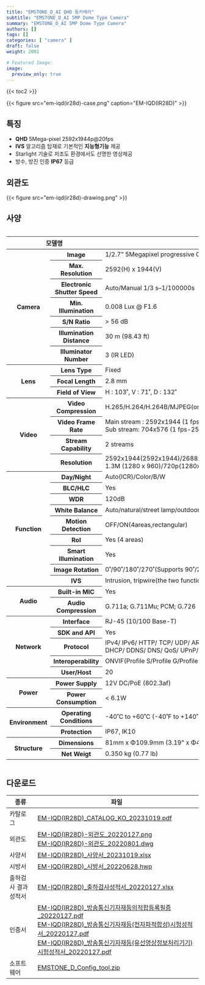 ```yaml
---
title: "EMSTONE_D_AI QHD 돔카메라"
subtitle: "EMSTONE_D_AI 5MP Dome Type Camera"
summary: "EMSTONE_D_AI 5MP Dome Type Camera"
authors: []
tags: []
categories: [ "camera" ]
draft: false
weight: 2001

# Featured Image:
image:
  preview_only: true
---
```


{{< toc2 >}}

<div class="container">
<div class="row justify-content-center align-items-center">
<div class="col-sm-6">

{{< figure src="em-iqd(ir28d)-case.png" caption="EM-IQD(IR28D)" >}}

</div>
</div>
</div>

<div class="container">
<div class="row justify-content-center">
<div class="col-sm-6 pl-0">

## 특징

- **QHD** 5Mega-pixel 2592x1944p@20fps
- **IVS** 알고리즘 탑재로 기본적인 **지능형기능** 제공
- Starlight 기술로 저조도 환경에서도 선명한 영상제공
- 방수, 방진 인증 **IP67** 등급


</div>
<div class="col-sm-6 pl-0">

## 외관도

{{< figure src="em-iqd(ir28d)-drawing.png" >}}

</div>
</div>
</div>

## 사양

<div style="overflow-x: auto">
<table class="spec">
<thead>
<tr>
<th colspan="2">모델명</th>
<th>EM-IQD(IR28D)</th>
</tr>
</thead>
<tbody>
<tr>
<th rowspan="7">Camera</th>
<th>Image</th>
<td>1/2.7” 5Megapixel progressive CMOS</td>
</tr>
<tr>
<th>Max. Resolution</th>
<td>2592(H) x 1944(V)</td>
</tr>
<tr>
<th>Electronic Shutter Speed</th>
<td>Auto/Manual 1/3 s–1/100000s</td>
</tr>
<tr>
<th>Min. Illumination</th>
<td>0.008 Lux @ F1.6</td>
</tr>
<tr>
<th>S/N Ratio</th>
<td>> 56 dB</td>
</tr>
<tr>
<th>Illumination Distance</th>
<td>30 m (98.43 ft)</td>
</tr>
<tr>
<th>Illuminator Number</th>
<td>3 (IR LED)</td>
</tr>
<tr>
<th rowspan="3">Lens</th>
<th>Lens Type</th>
<td>Fixed</td>
</tr>
<tr>
<th>Focal Length</th>
<td>2.8 mm</td>
</tr>
<tr>
<th>Field of View</th>
<td>H : 103˚, V : 71˚, D : 132˚</td>
</tr>
<tr>
<th rowspan="4">Video</th>
<th>Video Compression</th>
<td>H.265/H.264/H.264B/MJPEG(only supported by the substream)/ Smart H.265+/ Smart H.264+</td>
</tr>
<tr>
<th>Video Frame Rate</th>
<td>Main stream : 2592x1944 (1 fps-20 fps) / 2688x1520 (1 fps-25/30 fps)<br>Sub stream: 704x576 (1 fps-25 fps) / 704x480 (1 fps-30 fps)</td>
</tr>
<tr>
<th>Stream Capability</th>
<td>2 streams</td>
</tr>
<tr>
<th>Resolution</th>
<td>2592x1944(2592x1944)/2688x1520(2688x1520)/3M(2048x1536)/2304x1296(2304x1296)/1080p(1920x1080)/<br>1.3M (1280 x 960)/720p(1280x720)/D1(704x 576/704x480)/VGA(640x480)/CIF(352x288/352x240)</td>
</tr>
<th rowspan="9">Function</th>
<th>Day/Night</th>
<td>Auto(ICR)/Color/B/W</td>
</tr>
<tr>
<th>BLC/HLC</th>
<td>Yes</td>
</tr>
<tr>
<th>WDR</th>
<td>120dB</td>
</tr>
<tr>
<th>White Balance</th>
<td>Auto/natural/street lamp/outdoor/manual/regional custom</td>
</tr>
<tr>
<th>Motion Detection</th>
<td>OFF/ON(4areas,rectangular)</td>
</tr>
<tr>
<th>RoI</th>
<td>Yes (4 areas)</td>
</tr>
<tr>
<th>Smart Illumination</th>
<td>Yes</td>
</tr>
<tr>
<th>Image Rotation</th>
<td>0˚/90˚/180˚/270˚(Supports 90˚/270˚ with 2592x1944 resolution and lower.)</td>
</tr>
<tr>
<th>IVS</th>
<td>Intrusion, tripwire(the two functions support the classification and accurate detection of vehicle and human)</td>
</tr>
<th rowspan="2">Audio</th>
<th>Built-in MIC</th>
<td>Yes</td>
<tr>
<th>Audio Compression</th>
<td>G.711a; G.711Mu; PCM; G.726</td>
</tr>
<th rowspan="5">Network</th>
<th>Interface</th>
<td>RJ-45 (10/100 Base-T)</td>
</tr>
<tr>
<th>SDK and API</th>
<td>Yes</td>
</tr>
<tr>
<th>Protocol</th>
<td>IPv4/ IPv6/ HTTP/ TCP/ UDP/ ARP/ RTP / RTSP/ RTCP/ RTMP/ SMTP/ FTP/ SFTP/ <br>DHCP/ DDNS/ DNS/ QoS/ UPnP/ NTP/ Multicast/ ICMP/ IGMP/ NFS/ PPPoE/ Bonjour</td>
</tr>
<tr>
<th>Interoperability</th>
<td>ONVIF(Profile S/Profile G/Profile T)/CGI/ P2P/ Milestone/ Genetec</td>
</tr>
<tr>
<th>User/Host</th>
<td>20</td>
</tr>
<th rowspan="2">Power</th>
<th>Power Supply</th>
<td>12V DC/PoE (802.3af)</td>
</tr>
<tr>
<th>Power Consumption</th>
<td>< 6.1W</td>
</tr>
<th rowspan="2">Environment</th>
<th>Operating Conditions</th>
<td>-40˚C to +60˚C (-40˚F to +140˚F)/less than ≤ 95% RH</td>
</tr>
<tr>
<th>Protection</th>
<td>IP67, IK10</td>
</tr>
<th rowspan="2">Structure</th>
<th>Dimensions</th>
<td>81mm x Φ109.9mm (3.19" x Φ4.33")</td>
</tr>
<tr>
<th>Net Weigt</th>
<td>0.350 kg (0.77 lb)</td>
</tr>
</tbody>
</table>
</div>

## 다운로드

종류 | 파일
---- | ----
카탈로그 | [EM-IQD(IR28D)_CATALOG_KO_20231019.pdf](https://www.emstone.com/data/sales/ko/EM-IQD(IR28D)_CATALOG_KO_20231019.pdf)
외관도 | [EM-IQD(IR28D)-외관도_20220127.png](https://www.emstone.com/data/sales/ko/EM-IQD(IR28D)-외관도_20220127.png)<br>[EM-IQD(IR28D)-외관도_20220801.dwg](https://www.emstone.com/data/sales/ko/EM-IQD(IR28D)-외관도_20220801.dwg)
사양서 | [EM-IQD(IR28D)_사양서_20231019.xlsx](https://www.emstone.com/data/sales/ko/EM-IQD(IR28D)_사양서_20231019.xlsx)
시방서 | [EM-IQD(IR28D)_시방서_20220628.hwp](https://www.emstone.com/data/sales/ko/EM-IQD(IR28D)_시방서_20220628.hwp)
출하검사 결과 성적서 | [EM-IQD(IR28D)_출하검사성적서_20220127.xlsx](https://www.emstone.com/data/sales/ko/EM-IQD(IR28D)_출하검사성적서_20220127.xlsx)
인증서 | [EM-IQD(IR28D)_방송통신기자재등의적합등록필증_20220127.pdf](https://www.emstone.com/data/sales/ko/EM-IQD(IR28D)_방송통신기자재등의적합등록필증_20220127.pdf)<br>[EM-IQD(IR28D)_방송통신기자재등(전자파적합성)시험성적서_20220127.pdf](https://www.emstone.com/data/sales/ko/EM-IQD(IR28D)_방송통신기자재등(전자파적합성)시험성적서_20220127.pdf)<br>[EM-IQD(IR28D)_방송통신기자재등(유선영상정보처리기기)시험성적서_20220127.pdf](https://www.emstone.com/data/sales/ko/EM-IQD(IR28D)_방송통신기자재등(유선영상정보처리기기)시험성적서_20220127.pdf)
소프트웨어 | [EMSTONE_D_Config_tool.zip](https://www.emstone.com/data/sales/ko/EMSTONE_D_Config_tool.zip)


